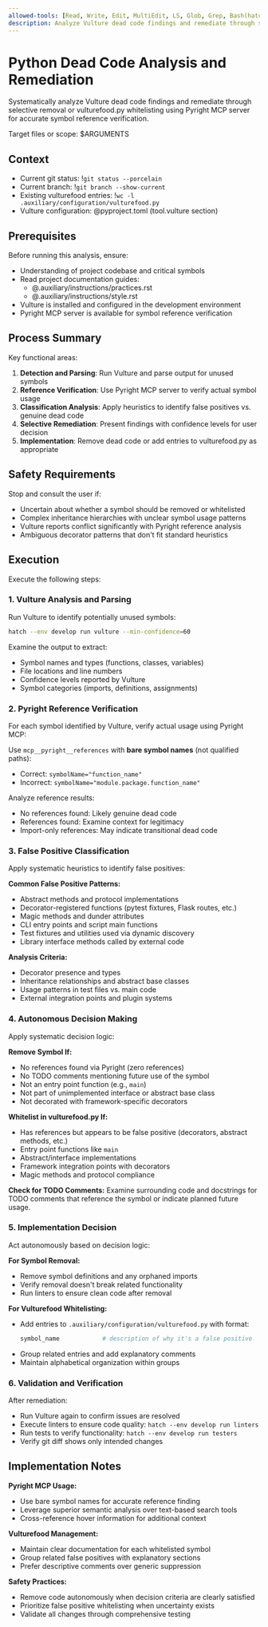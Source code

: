 ```yaml
---
allowed-tools: [Read, Write, Edit, MultiEdit, LS, Glob, Grep, Bash(hatch --env develop run:*), Bash(git status), Bash(git diff), mcp__pyright__references, mcp__pyright__hover, mcp__pyright__diagnostics]
description: Analyze Vulture dead code findings and remediate through selective removal or vulturefood.py whitelisting
---
```


# Python Dead Code Analysis and Remediation

Systematically analyze Vulture dead code findings and remediate through selective removal or vulturefood.py whitelisting using Pyright MCP server for accurate symbol reference verification.

Target files or scope: $ARGUMENTS

## Context

- Current git status: !`git status --porcelain`
- Current branch: !`git branch --show-current`
- Existing vulturefood entries: !`wc -l .auxiliary/configuration/vulturefood.py`
- Vulture configuration: @pyproject.toml (tool.vulture section)

## Prerequisites

Before running this analysis, ensure:
- Understanding of project codebase and critical symbols
- Read project documentation guides:
  - @.auxiliary/instructions/practices.rst
  - @.auxiliary/instructions/style.rst
- Vulture is installed and configured in the development environment
- Pyright MCP server is available for symbol reference verification

## Process Summary

Key functional areas:
1. **Detection and Parsing**: Run Vulture and parse output for unused symbols
2. **Reference Verification**: Use Pyright MCP server to verify actual symbol usage
3. **Classification Analysis**: Apply heuristics to identify false positives vs. genuine dead code
4. **Selective Remediation**: Present findings with confidence levels for user decision
5. **Implementation**: Remove dead code or add entries to vulturefood.py as appropriate

## Safety Requirements

Stop and consult the user if:
- Uncertain about whether a symbol should be removed or whitelisted
- Complex inheritance hierarchies with unclear symbol usage patterns
- Vulture reports conflict significantly with Pyright reference analysis
- Ambiguous decorator patterns that don't fit standard heuristics

## Execution

Execute the following steps:

### 1. Vulture Analysis and Parsing

Run Vulture to identify potentially unused symbols:
```bash
hatch --env develop run vulture --min-confidence=60
```

Examine the output to extract:
- Symbol names and types (functions, classes, variables)
- File locations and line numbers
- Confidence levels reported by Vulture
- Symbol categories (imports, definitions, assignments)

### 2. Pyright Reference Verification

For each symbol identified by Vulture, verify actual usage using Pyright MCP:

Use `mcp__pyright__references` with **bare symbol names** (not qualified paths):
- Correct: `symbolName="function_name"`
- Incorrect: `symbolName="module.package.function_name"`

Analyze reference results:
- No references found: Likely genuine dead code
- References found: Examine context for legitimacy
- Import-only references: May indicate transitional dead code

### 3. False Positive Classification

Apply systematic heuristics to identify false positives:

**Common False Positive Patterns:**
- Abstract methods and protocol implementations
- Decorator-registered functions (pytest fixtures, Flask routes, etc.)
- Magic methods and dunder attributes
- CLI entry points and script main functions
- Test fixtures and utilities used via dynamic discovery
- Library interface methods called by external code

**Analysis Criteria:**
- Decorator presence and types
- Inheritance relationships and abstract base classes
- Usage patterns in test files vs. main code
- External integration points and plugin systems

### 4. Autonomous Decision Making

Apply systematic decision logic:

**Remove Symbol If:**
- No references found via Pyright (zero references)
- No TODO comments mentioning future use of the symbol
- Not an entry point function (e.g., `main`)
- Not part of unimplemented interface or abstract base class
- Not decorated with framework-specific decorators

**Whitelist in vulturefood.py If:**
- Has references but appears to be false positive (decorators, abstract methods, etc.)
- Entry point functions like `main`
- Abstract/interface implementations
- Framework integration points with decorators
- Magic methods and protocol compliance

**Check for TODO Comments:**
Examine surrounding code and docstrings for TODO comments that reference the symbol or indicate planned future usage.

### 5. Implementation Decision

Act autonomously based on decision logic:

**For Symbol Removal:**
- Remove symbol definitions and any orphaned imports
- Verify removal doesn't break related functionality
- Run linters to ensure clean code after removal

**For Vulturefood Whitelisting:**
- Add entries to `.auxiliary/configuration/vulturefood.py` with format:
  ```python
  symbol_name            # description of why it's a false positive
  ```
- Group related entries and add explanatory comments
- Maintain alphabetical organization within groups

### 6. Validation and Verification

After remediation:
- Run Vulture again to confirm issues are resolved
- Execute linters to ensure code quality: `hatch --env develop run linters`
- Run tests to verify functionality: `hatch --env develop run testers`
- Verify git diff shows only intended changes

## Implementation Notes

**Pyright MCP Usage:**
- Use bare symbol names for accurate reference finding
- Leverage superior semantic analysis over text-based search tools
- Cross-reference hover information for additional context

**Vulturefood Management:**
- Maintain clear documentation for each whitelisted symbol
- Group related false positives with explanatory sections
- Prefer descriptive comments over generic suppression

**Safety Practices:**
- Remove code autonomously when decision criteria are clearly satisfied
- Prioritize false positive whitelisting when uncertainty exists
- Validate all changes through comprehensive testing